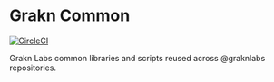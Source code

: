 <!--
Copyright (C) 2020 Grakn Labs

This program is free software: you can redistribute it and/or modify
it under the terms of the GNU Affero General Public License as
published by the Free Software Foundation, either version 3 of the
License, or (at your option) any later version.

This program is distributed in the hope that it will be useful,
but WITHOUT ANY WARRANTY; without even the implied warranty of
MERCHANTABILITY or FITNESS FOR A PARTICULAR PURPOSE.  See the
GNU Affero General Public License for more details.

You should have received a copy of the GNU Affero General Public License
along with this program.  If not, see <https://www.gnu.org/licenses/>.
-->

# Grakn Common

[![CircleCI](https://circleci.com/gh/graknlabs/common/tree/master.svg?style=shield)](https://circleci.com/gh/graknlabs/common/tree/master)

Grakn Labs common libraries and scripts reused across @graknlabs repositories.
